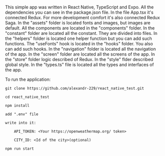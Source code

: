 This simple app was written in React Native, TypeScript and Expo. All the dependencies you can see in the package.json file. In the file App.tsx it's connected Redux. For more development comfort it's also connected Redux Saga. In the "assets" folder is located fonts and images, but images are default. All the components are located in the "components" folder. In the "constant" folder are located all the constant. They are divided into files. In the "helpers" folder is located one helper function but you can add such functions. The "useFonts" hook is located in the "hooks" folder. You also can add such hooks. In the "navigation" folder is located all the navigation of the app. In the "screen" folder are located all the screens of the app. In the "store" folder logic described of Redux. In the "style" flder described global style. In the "types.ts" file is located all the types and interfaces of the app.

To run the application:

    git clone https://github.com/alexandr-229/react_native_test.git

    cd react_native_test

    npm install

    add ".env" file

    write into it:

    	API_TOKEN: <Your https://openweathermap.org/ token>

    	CITY_ID: <Id of the city>(optional)

    npm run start
